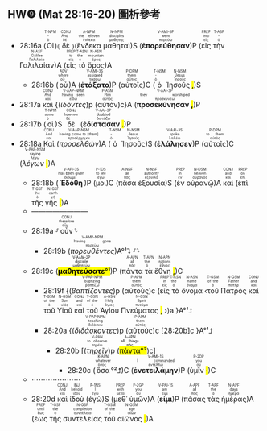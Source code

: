 ## HW❾ (Mat 28:16-20) 圖析參考


- 28:16a (<RUBY><ruby><ruby>Οἱ<rt>ὁ</rt></ruby><rt>-</rt></ruby><rt>T-NPM</rt></RUBY>)⦇ <RUBY><ruby><ruby>δὲ<rt>δέ</rt></ruby><rt>And</rt></ruby><rt>CONJ</rt></RUBY> ⦈(<RUBY><ruby><ruby>ἕνδεκα<rt>ἕνδεκα</rt></ruby><rt>the eleven</rt></ruby><rt>A-NPM</rt></RUBY> <RUBY><ruby><ruby>μαθηταὶ<rt>μαθητής</rt></ruby><rt>disciples</rt></ruby><rt>N-NPM</rt></RUBY>)S (<RUBY><ruby><ruby><strong><strong>ἐπορεύθησαν</strong></strong><rt>πορεύω</rt></ruby><rt>went</rt></ruby><rt>V-AMI-3P</rt></RUBY>)P (<RUBY><ruby><ruby>εἰς<rt>εἰς</rt></ruby><rt>into</rt></ruby><rt>PREP</rt></RUBY> <RUBY><ruby><ruby>τὴν<rt>ὁ</rt></ruby><rt>-</rt></ruby><rt>T-ASF</rt></RUBY> <RUBY><ruby><ruby>Γαλιλαίαν<rt>Γαλιλαία</rt></ruby><rt>Galilee</rt></ruby><rt>N-ASF</rt></RUBY>)A (<RUBY><ruby><ruby>εἰς<rt>εἰς</rt></ruby><rt>to</rt></ruby><rt>PREP</rt></RUBY> <RUBY><ruby><ruby>τὸ<rt>ὁ</rt></ruby><rt>the</rt></ruby><rt>T-ASN</rt></RUBY> <RUBY><ruby><ruby>ὄρος<rt>ὄρος</rt></ruby><rt>mountain</rt></ruby><rt>N-ASN</rt></RUBY>)A 
	- 28:16b (<RUBY><ruby><ruby>οὗ<rt>οὗ</rt></ruby><rt>where</rt></ruby><rt>ADV</rt></RUBY>)A (<RUBY><ruby><ruby><strong><strong>ἐτάξατο</strong></strong><rt>τάσσω</rt></ruby><rt>assigned</rt></ruby><rt>V-AMI-3S</rt></RUBY>)P (<RUBY><ruby><ruby>αὐτοῖς<rt>αὐτός</rt></ruby><rt>them</rt></ruby><rt>P-DPM</rt></RUBY>)C (<RUBY><ruby><ruby>ὁ<rt>ὁ</rt></ruby><rt>-</rt></ruby><rt>T-NSM</rt></RUBY> <RUBY><ruby><ruby>Ἰησοῦς <mark class="pm">,</mark><rt>Ἰησοῦς</rt></ruby><rt>Jesus</rt></ruby><rt>N-NSM</rt></RUBY>)S 
- 28:17a <RUBY><ruby><ruby>καὶ<rt>καί</rt></ruby><rt>And</rt></ruby><rt>CONJ</rt></RUBY> {(<RUBY><ruby><ruby><em><em>ἰδόντες</em></em><rt>εἴδω</rt></ruby><rt>having seen</rt></ruby><rt>V-AAP-NPM</rt></RUBY>)p (<RUBY><ruby><ruby>αὐτὸν<rt>αὐτός</rt></ruby><rt>Him</rt></ruby><rt>P-ASM</rt></RUBY>)c}A (<RUBY><ruby><ruby><strong>προσεκύνησαν <mark class="pm">,</mark></strong><rt>προσκυνέω</rt></ruby><rt>they worshiped</rt></ruby><rt>V-AAI-3P</rt></RUBY>)P
- 28:17b (<RUBY><ruby><ruby>οἱ<rt>ὁ</rt></ruby><rt>some</rt></ruby><rt>T-NPM</rt></RUBY>)S <RUBY><ruby><ruby>δὲ<rt>δέ</rt></ruby><rt>however</rt></ruby><rt>CONJ</rt></RUBY> (<RUBY><ruby><ruby><strong>ἐδίστασαν <mark class="pm">.</mark></strong><rt>διστάζω</rt></ruby><rt>doubted</rt></ruby><rt>V-AAI-3P</rt></RUBY>)P
- 28:18a <RUBY><ruby><ruby>Καὶ<rt>καί</rt></ruby><rt>And</rt></ruby><rt>CONJ</rt></RUBY> (<RUBY><ruby><ruby><em>προσελθὼν</em><rt>προσέρχομαι</rt></ruby><rt>having come to [them]</rt></ruby><rt>V-AAP-NSM</rt></RUBY>)A (<RUBY><ruby><ruby>ὁ<rt>ὁ</rt></ruby><rt>-</rt></ruby><rt>T-NSM</rt></RUBY> <RUBY><ruby><ruby>Ἰησοῦς<rt>Ἰησοῦς</rt></ruby><rt>Jesus</rt></ruby><rt>N-NSM</rt></RUBY>)S (<RUBY><ruby><ruby><strong><strong>ἐλάλησεν</strong></strong><rt>λαλέω</rt></ruby><rt>spoke</rt></ruby><rt>V-AAI-3S</rt></RUBY>)P (<RUBY><ruby><ruby>αὐτοῖς<rt>αὐτός</rt></ruby><rt>to them</rt></ruby><rt>P-DPM</rt></RUBY>)C (<RUBY><ruby><ruby><em>λέγων <mark class="pm">·</mark></em><rt>λέγω</rt></ruby><rt>saying</rt></ruby><rt>V-PAP-NSM</rt></RUBY>)A
	- 28:18b (<RUBY><ruby><ruby><strong><strong>Ἐδόθη</strong></strong><rt>δίδωμι</rt></ruby><rt>Has been given</rt></ruby><rt>V-API-3S</rt></RUBY>)P (<RUBY><ruby><ruby>μοι<rt>ἐγώ</rt></ruby><rt>to Me</rt></ruby><rt>P-1DS</rt></RUBY>)C (<RUBY><ruby><ruby>πᾶσα<rt>πᾶς</rt></ruby><rt>all</rt></ruby><rt>A-NSF</rt></RUBY> <RUBY><ruby><ruby>ἐξουσία<rt>ἐξουσία</rt></ruby><rt>authority</rt></ruby><rt>N-NSF</rt></RUBY>)S (<RUBY><ruby><ruby>ἐν<rt>ἐν</rt></ruby><rt>in</rt></ruby><rt>PREP</rt></RUBY> <RUBY><ruby><ruby>οὐρανῷ<rt>οὐρανός</rt></ruby><rt>heaven</rt></ruby><rt>N-DSM</rt></RUBY>)A <RUBY><ruby><ruby>καὶ<rt>καί</rt></ruby><rt>and</rt></ruby><rt>CONJ</rt></RUBY> (<RUBY><ruby><ruby>ἐπὶ<rt>ἐπί</rt></ruby><rt>on</rt></ruby><rt>PREP</rt></RUBY> <RUBY><ruby><ruby>τῆς<rt>ὁ</rt></ruby><rt>the</rt></ruby><rt>T-GSF</rt></RUBY> <RUBY><ruby><ruby>γῆς <mark class="pm">.</mark><rt>γῆ</rt></ruby><rt>earth</rt></ruby><rt>N-GSF</rt></RUBY>)A
	- ————————
	- 28:19a ⸉<RUBY><ruby><ruby>οὖν<rt>οὖν</rt></ruby><rt>therefore</rt></ruby><rt>CONJ</rt></RUBY>⸊
		- 28:19b (<RUBY><ruby><ruby><em><em>πορευθέντες</em></em><rt>πορεύω</rt></ruby><rt>Having gone</rt></ruby><rt>V-AMP-NPM</rt></RUBY>)A°¹⮧ ⸉⸊
	- 28:19c  (<mark><RUBY><ruby><ruby><strong><strong>μαθητεύσατε</strong></strong><rt>μαθητεύω</rt></ruby><rt>disciple</rt></ruby><rt>V-AAM-2P</rt></RUBY>°¹</mark>)P (<RUBY><ruby><ruby>πάντα<rt>πᾶς</rt></ruby><rt>all</rt></ruby><rt>A-APN</rt></RUBY> <RUBY><ruby><ruby>τὰ<rt>ὁ</rt></ruby><rt>the</rt></ruby><rt>T-APN</rt></RUBY> <RUBY><ruby><ruby>ἔθνη <mark class="pm">,</mark><rt>ἔθνος</rt></ruby><rt>nations</rt></ruby><rt>N-APN</rt></RUBY>)C 
		- 28:19f {(<RUBY><ruby><ruby><em><em>βαπτίζοντες</em></em><rt>βαπτίζω</rt></ruby><rt>baptizing</rt></ruby><rt>V-PAP-NPM</rt></RUBY>)p (<RUBY><ruby><ruby>αὐτοὺς<rt>αὐτός</rt></ruby><rt>them</rt></ruby><rt>P-APM</rt></RUBY>)c (<RUBY><ruby><ruby>εἰς<rt>εἰς</rt></ruby><rt>in</rt></ruby><rt>PREP</rt></RUBY> <RUBY><ruby><ruby>τὸ<rt>ὁ</rt></ruby><rt>the</rt></ruby><rt>T-ASN</rt></RUBY> <RUBY><ruby><ruby>ὄνομα<rt>ὄνομα</rt></ruby><rt>name</rt></ruby><rt>N-ASN</rt></RUBY> ‹<RUBY><ruby><ruby>τοῦ<rt>ὁ</rt></ruby><rt>of the</rt></ruby><rt>T-GSM</rt></RUBY> <RUBY><ruby><ruby>Πατρὸς<rt>πατήρ</rt></ruby><rt>Father</rt></ruby><rt>N-GSM</rt></RUBY> <RUBY><ruby><ruby>καὶ<rt>καί</rt></ruby><rt>and</rt></ruby><rt>CONJ</rt></RUBY> <RUBY><ruby><ruby>τοῦ<rt>ὁ</rt></ruby><rt>of the</rt></ruby><rt>T-GSM</rt></RUBY> <RUBY><ruby><ruby>Υἱοῦ<rt>υἱός</rt></ruby><rt>Son</rt></ruby><rt>N-GSM</rt></RUBY> <RUBY><ruby><ruby>καὶ<rt>καί</rt></ruby><rt>and</rt></ruby><rt>CONJ</rt></RUBY> <RUBY><ruby><ruby>τοῦ<rt>ὁ</rt></ruby><rt>of the</rt></ruby><rt>T-GSN</rt></RUBY> <RUBY><ruby><ruby>Ἁγίου<rt>ἅγιος</rt></ruby><rt>Holy</rt></ruby><rt>A-GSN</rt></RUBY> <RUBY><ruby><ruby>Πνεύματος <mark class="pm">,</mark><rt>πνεῦμα</rt></ruby><rt>Spirit</rt></ruby><rt>N-GSN</rt></RUBY> ›)a }A°¹⮥
		- 28:20a {(<RUBY><ruby><ruby><em><em>διδάσκοντες</em></em><rt>διδάσκω</rt></ruby><rt>teaching</rt></ruby><rt>V-PAP-NPM</rt></RUBY>)p (<RUBY><ruby><ruby>αὐτοὺς<rt>αὐτός</rt></ruby><rt>them</rt></ruby><rt>P-APM</rt></RUBY>)c [28:20b]c }A°¹⮥
			- 28:20b [(<RUBY><ruby><ruby><em>τηρεῖν</em><rt>τηρέω</rt></ruby><rt>to observe</rt></ruby><rt>V-PAN</rt></RUBY>)p (<mark><RUBY><ruby><ruby>πάντα<rt>πᾶς</rt></ruby><rt>all things</rt></ruby><rt>A-APN</rt></RUBY>°²</mark>)c]
				- 28:20c (<RUBY><ruby><ruby>ὅσα<rt>ὅσος</rt></ruby><rt>whatever</rt></ruby><rt>K-APN</rt></RUBY>°²⮥)C (<RUBY><ruby><ruby><strong><strong>ἐνετειλάμην</strong></strong><rt>ἐντέλλω</rt></ruby><rt>I commanded</rt></ruby><rt>V-AMI-1S</rt></RUBY>)P (<RUBY><ruby><ruby>ὑμῖν <mark class="pm">·</mark><rt>σύ</rt></ruby><rt>you</rt></ruby><rt>P-2DP</rt></RUBY>)C
	- ⋯⋯⋯⋯⋯⋯⋯
	- 28:20d <RUBY><ruby><ruby>καὶ<rt>καί</rt></ruby><rt>And</rt></ruby><rt>CONJ</rt></RUBY> <RUBY><ruby><ruby>ἰδοὺ<rt>ἰδού</rt></ruby><rt>behold</rt></ruby><rt>INJ</rt></RUBY> (<RUBY><ruby><ruby>ἐγὼ<rt>ἐγώ</rt></ruby><rt>I</rt></ruby><rt>P-1NS</rt></RUBY>)S (<RUBY><ruby><ruby>μεθ᾽<rt>μετά</rt></ruby><rt>with</rt></ruby><rt>PREP</rt></RUBY> <RUBY><ruby><ruby>ὑμῶν<rt>σύ</rt></ruby><rt>you</rt></ruby><rt>P-2GP</rt></RUBY>)A (<RUBY><ruby><ruby><strong><strong>εἰμι</strong></strong><rt>εἰμί</rt></ruby><rt>am</rt></ruby><rt>V-PAI-1S</rt></RUBY>)P (<RUBY><ruby><ruby>πάσας<rt>πᾶς</rt></ruby><rt>all</rt></ruby><rt>A-APF</rt></RUBY> <RUBY><ruby><ruby>τὰς<rt>ὁ</rt></ruby><rt>the</rt></ruby><rt>T-APF</rt></RUBY> <RUBY><ruby><ruby>ἡμέρας<rt>ἡμέρα</rt></ruby><rt>days</rt></ruby><rt>N-APF</rt></RUBY>)A (<RUBY><ruby><ruby>ἕως<rt>ἕως</rt></ruby><rt>until</rt></ruby><rt>PREP</rt></RUBY> <RUBY><ruby><ruby>τῆς<rt>ὁ</rt></ruby><rt>the</rt></ruby><rt>T-GSF</rt></RUBY> <RUBY><ruby><ruby>συντελείας<rt>συντέλεια</rt></ruby><rt>completion</rt></ruby><rt>N-GSF</rt></RUBY> <RUBY><ruby><ruby>τοῦ<rt>ὁ</rt></ruby><rt>of the</rt></ruby><rt>T-GSM</rt></RUBY> <RUBY><ruby><ruby>αἰῶνος <mark class="pm">.</mark><rt>αἰών</rt></ruby><rt>age</rt></ruby><rt>N-GSM</rt></RUBY>)A
